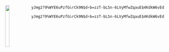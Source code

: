 #

  [<img src="./eddie.gif" align="left" height="133" width="15.8%">](https://www.youtube.com/watch?v=0O2aH4XLbto)
  <img align="left" src="" width="0" />
  
```css
yJmg2?9%WYE6uPzfG&rCk9N$d+b=zzT-bLSn-6LVyMfwZqauE$4KdkW6vEdmyRJH5GEwex*XKvY11111111111111111
```

```css
yJmg2?9%WYE6uPzfG&rCk9N$d+b=zzT-bLSn-6LVyMfwZqauE$4KdkW6vEdmyRJH5GEwex*XKvY111111111111111111
```
